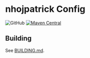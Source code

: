 # nhojpatrick Config

![GitHub](https://img.shields.io/github/license/nhojpatrick/nhojpatrick-config?style=plastic)
[![Maven Central](https://img.shields.io/maven-central/v/com.github.nhojpatrick.config/nhojpatrick-config?style=plastic)](https://search.maven.org/artifact/com.github.nhojpatrick.config/nhojpatrick-config)

## Building

See [BUILDING.md](./BUILDING.md).
